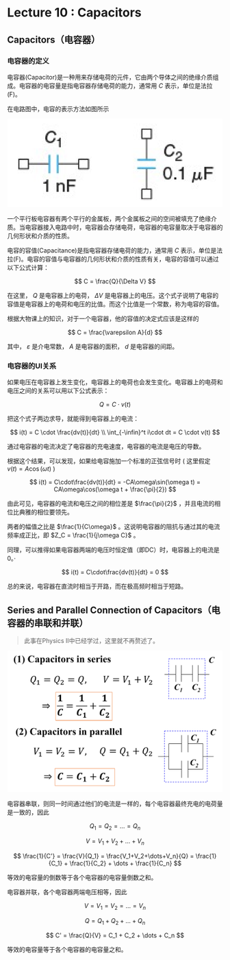 # Lecture 10 : Capacitors

## Capacitors（电容器）

### 电容器的定义

电容器(Capacitor)是一种用来存储电荷的元件，它由两个导体之间的绝缘介质组成。电容器的电容量是指电容器存储电荷的能力，通常用 $C$ 表示，单位是法拉(F)。

在电路图中，电容的表示方法如图所示

![1731911954683](Lecture10.assets/1731911954683.png)

一个平行板电容器有两个平行的金属板，两个金属板之间的空间被填充了绝缘介质。当电容器接入电路中时，电容器会存储电荷，电容器的电容量取决于电容器的几何形状和介质的性质。

电容的容值(Capacitance)是指电容器存储电荷的能力，通常用 $C$ 表示，单位是法拉(F)。电容的容值与电容器的几何形状和介质的性质有关，电容的容值可以通过以下公式计算：

$$
C = \frac{Q}{\Delta V}
$$

在这里， $Q$ 是电容器上的电荷， $\Delta V$ 是电容器上的电压。这个式子说明了电容的容值是电容器上的电荷和电压的比值。而这个比值是一个常数，称为电容的容值。

根据大物课上的知识，对于一个电容器，他的容值的决定式应该是这样的

$$
C = \frac{\varepsilon A}{d}
$$

其中， $\varepsilon$ 是介电常数， $A$ 是电容器的面积， $d$ 是电容器的间距。

### 电容器的UI关系

如果电压在电容器上发生变化，电容器上的电荷也会发生变化。电容器上的电荷和电压之间的关系可以用以下公式表示：

$$
Q = C \cdot v(t)
$$

把这个式子两边求导，就能得到电容器上的电流：

$$
i(t) = C \cdot \frac{dv(t)}{dt} \\
\int_{-\infin}^t i\cdot dt = C \cdot v(t)
$$

通过电容器的电流决定了电容器的充电速度，电容器的电流是电压的导数。

根据这个结果，可以发现，如果给电容施加一个标准的正弦信号时 ( 这里假定 $v(t)=A\cos(\omega t)$ )

$$
i(t) = C\cdot\frac{dv(t)}{dt} = -CA\omega\sin(\omega t) = CA\omega\cos(\omega t + \frac{\pi}{2})
$$

由此可见，电容器的电流和电压之间的相位差是 $\frac{\pi}{2}$ ，并且电流的相位比典雅的相位要领先。

两者的幅值之比是 $\frac{1}{C\omega}$ 。这说明电容器的阻抗与通过其的电流频率成正比，即 $Z_C = \frac{1}{j\omega C}$ 。

同理，可以推得如果电容器两端的电压时恒定值（即DC）时，电容器上的电流是0。·

$$
i(t) = C\cdot\frac{dv(t)}{dt} = 0
$$

总的来说，电容器在直流时相当于开路，而在极高频时相当于短路。

## Series and Parallel Connection of Capacitors（电容器的串联和并联）   

> 此事在Physics II中已经学过，这里就不再赘述了。

![1731914980718](Lecture10.assets/1731914980718.png)

电容器串联，则同一时间通过他们的电流是一样的，每个电容器最终充电的电荷量是一致的，因此

$$
Q_1 = Q_2 = \dots = Q_n
$$

$$
V = V_1 + V_2 + \dots + V_n
$$

$$
\frac{1}{C'} = \frac{V}{Q_1} = \frac{V_1+V_2+\dots+V_n}{Q} = \frac{1}{C_1} + \frac{1}{C_2} + \dots + \frac{1}{C_n}
$$

等效的电容量的倒数等于各个电容器的电容量倒数之和。

电容器并联，各个电容器两端电压相等，因此

$$
V = V_1 = V_2 = \dots = V_n
$$

$$
Q = Q_1 + Q_2 + \dots + Q_n
$$

$$
C' = \frac{Q}{V} = C_1 + C_2 + \dots + C_n
$$

等效的电容量等于各个电容器的电容量之和。